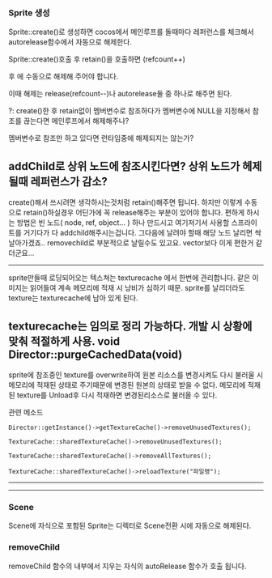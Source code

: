 ### Sprite 생성

Sprite::create()로 생성하면 cocos에서
메인루프를 돌때마다 레퍼런스를 체크해서
autorelease함수에서 자동으로 해제한다.

Sprite::create()호출 후 retain()을 호출하면
(refcount++)

후 에 수동으로 해제해 주어야 합니다.

이때 해제는 release(refcount--)나 autorelease둘 중 하나로
해주면 된다.

?: create()한 후 retain없이 멤버변수로 참조하다가
멤버변수에 NULL을 지정해서 참조를 끊는다면
메인루프에서 해제해주나?

멤버변수로 참조만 하고 있다면 런타임중에
해제되지는 않는가?

addChild로 상위 노드에 참조시킨다면?
상위 노드가 헤제 될때 레퍼런스가 감소?
---
create()해서 쓰시려면 생각하시는것처럼 retain()해주면 됩니다. 하지만 이렇게 수동으로 retain()하실경우 어딘가에 꼭 release해주는 부분이 있어야 합니다.
편하게 하시는 방법은 빈 노드( node, ref, object... ) 하나 만드시고 여기저기서 사용할 스프라이트를 거기다가 다 addchild해주시는겁니다. 그다음에 날려야 할때 해당 노드 날리면 싹 날아가겠죠.. removechild로 부분적으로 날릴수도 있고요. vector보다 이게 편한거 같더군요...

---

sprite만들때 로딩되어오는 텍스쳐는 texturecache
에서 한번에 관리합니다. 같은 이미지는 읽어들여
계속 메모리에 적재 시 낭비가 심하기 때문.
sprite를 날리더라도 texture는 texturecache에
남아 있게 된다.

texturecache는 임의로 정리 가능하다.
개발 시 상황에 맞춰 적절하게 사용.
void Director::purgeCachedData(void)
---
sprite에 참조중인 texture를 overwrite하여 원본
리소스를 변경시켜도 다시 불러울 시 메모리에
적재된 상태로 주기때문에 변경된 원본의 상태로
받을 수 없다.
메모리에 적재된 texture를 Unload후 다시 적재하면
변경된리소스로 불러올 수 있다.

관련 메소드

    Director::getInstance()->getTextureCache()->removeUnusedTextures();

    TextureCache::sharedTextureCache()->removeUnusedTextures();

    TextureCache::sharedTextureCache()->removeAllTextures();

    TextureCache::sharedTextureCache()->reloadTexture("파일명");

---
[spritesheet를 사용해야 하는 이유 동영상]:(https://www.codeandweb.com/what-is-a-sprite-sheet)
---
### Scene
Scene에 자식으로 포함된 Sprite는
디렉터로 Scene전환 시에 자동으로 해제된다.


### removeChild

removeChild 함수의 내부에서 지우는 자식의 autoRelease 함수가 호출 됩니다.
